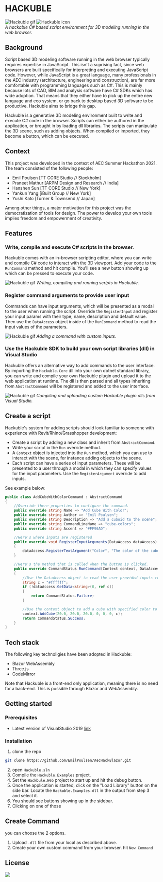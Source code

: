 # HACKUBLE

![Hackuble gif](Resources/hackuble.gif) ![Hackuble icon](src/Hackuble.Web/wwwroot/icon.png)  
*A hackable C# based script environment for 3D modeling running in the web browser.* 

## Background
Script based 3D modeling software running in the web browser typically requires expertise in JavaScript. This isn't a suprising fact, since web browsers are built specifically for interpreting and executing JavaScript code. However, while JavaScript is a great language, many professionals in the AEC industry (architecture, engineering and construction), are far more comfortable with programming languages such as C#. This is mainly because lots of CAD, BIM and analysis software have C# SDKs which has wide adoption. That means that they either have to pick up the entire new language and eco system, or go back to desktop based 3D software to be productive. Hackuble aims to bridge this gap.

Hackuble is a generative 3D modeling environment built to write and execute C# code in the browser. Scripts can either be authored in the application, or brought in by loading dll libraries. The scripts can manipulate the 3D scene, such as adding objects. When compiled or imported, they become a button, which can be executed.

## Context
This project was developed in the context of AEC Summer Hackathon 2021. The team consisted of the following people:
- Emil Poulsen [TT CORE Studio // Stockholm]
- Praneet Mathur [ARPM Design and Research // India]
- Hanshen Sun [TT CORE Studio // New York]
- Yankun Yang [iBuilt Group // New York]
- Yushi Kato [Turner & Townsend // Japan]

Among other things, a major motivation for this project was the democratization of tools for design. The power to develop your own tools implies freedom and empowerment of creativity.

## Features

### Write, compile and execute C# scripts in the browser.
Hackuble comes with an in-browser scripting editor, where you can write and compile C# code to interact with the 3D viewport. Add your code to the `RunCommand` method and hit compile. You'll see a new button showing up which can be pressed to execute your code.

![Hackuble gif](gifs/hackuble-01-write-commands.gif)
*Writing, compiling and running scripts in Hackuble.*

### Register command arguments to provide user input
Commands can have input arguments, which will be presented as a modal to the user when running the script. Override the `RegisterInput` and register your input params with their type, name, description and default value. Then use the `DataAccess` object inside of the `RunCommand` method to read the input values of the parameters.  

![Hackuble gif](gifs/hackuble-02-input-parameters.gif)
*Adding a command with custom inputs.*

### Use the Hackuble SDK to build your own script libraries (dll) in Visual Studio
Hackuble offers an alternative way to add commands to the user interface. By importing the `Hackuble.Core` dll into your own dotnet standard library, you can write and compile your own Hackuble plugin and upload it to the web application at runtime. The dll is then parsed and all types inheriting from `AbstractCommand` will be registered and added to the user interface.  

![Hackuble gif](gifs/hackuble-03-compile-plugin.gif)
*Compiling and uploading custom Hackuble plugin dlls from Visual Studio.*

## Create a script
Hackuble's system for adding scripts should look familiar to someone with experience with Revit/Rhino/Grasshopper development:

- Create a script by adding a new class and inherit from `AbstractCommand`.
- Write your script in the `Run` override method.
- A `Context` object is injected into the `Run` method, which you can use to interact with the scene, for instance adding objects to the scene. 
- Each script can have a series of input parameters. These will be presented to a user through a modal in which they can specify values for the input parameters. Use the `RegisterArgument` override to add inputs.

See example below:
```csharp
public class AddCubeWithColorCommand : AbstractCommand
{
    //Override there properties to configure the command.
    public override string Name => "Add Cube With Color";
    public override string Author => "Emil Poulsen";
    public override string Description => "Add a cuboid to the scene";
    public override string CommandLineName => "cube-colors";
    public override string Accent => "#FF96AD";

    //Here's where inputs are registered
    public override void RegisterInputArguments(DataAccess dataAccess)
    {
        dataAccess.RegisterTextArgument("Color", "The color of the cube in Hex Format", "#FF96AD");
    }

    //Here's the method that is called when the button is clicked.
    public override CommandStatus RunCommand(Context context, DataAccess dataAccess)
    {
        //Use the DataAccess object to read the user provided inputs registered above.
        string c = "#ffffff";
        if (!dataAccess.GetData<string>(0, ref c))
        {
            return CommandStatus.Failure;
        }

        //Use the context object to add a cube with specified color to the view port.
        context.AddCube(20.0, 20.0, 20.0, 0, 0, 0, c);
        return CommandStatus.Success;
    }
}
```

## Tech stack
The following key technoligies have been adopted in Hackuble: 
- Blazor WebAssembly
- Three.js
- CodeMirror

Note that Hackuble is a front-end only application, meaning there is no need for a back-end. This is possible through Blazor and WebAssembly.

## Getting started
### Prerequisites
* Latest version of VisualStudio 2019 [link](https://visualstudio.microsoft.com/downloads/)

### Installation
1. clone the repo

```sh
git clone https://github.com/EmilPoulsen/AecHackBlazor.git
```

2. open `Hackuble.sln`
3. Compile the `Hackuble.Examples` project.
4. Set the `Hackbule.Web` project to start up and hit the debug button.
5. Once the application is started, click on the "Load Library" button on the side bar. Locate the `Hackuble.Examples.dll` in the output from step 3 and select it.
6. You should see buttons showing up in the sidebar.
7. Clicking on one of those

## Create Command
you can choose the 2 options.
1. Upload `.dll` file from your local as described above.
2. Create your own custom command from your browser. hit `New Command`

## License
![](https://github.com/EmilPoulsen/AecHackBlazor/blob/main/gifs/demo-gif-01.gif)

